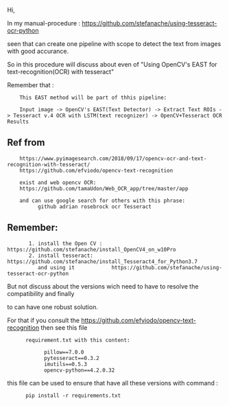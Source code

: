 Hi,

In my manual-procedure : https://github.com/stefanache/using-tesseract-ocr-python

seen that can create one pipeline with scope to detect the text from images with good accurance.

So in this procedure will discuss about even of "Using OpenCV's EAST for text-recognition(OCR) with tesseract"  

Remember that :

        This EAST method will be part of thhis pipeline:

        Input image -> OpenCV's EAST(Text Detector) -> Extract Text ROIs -> Tesseract v.4 OCR with LSTM(text recognizer) -> OpenCV+Tesseract OCR Results

Ref from 
--------

        https://www.pyimagesearch.com/2018/09/17/opencv-ocr-and-text-recognition-with-tesseract/
        https://github.com/efviodo/opencv-text-recognition
        
        exist and web opencv OCR: 
        https://github.com/tamaUdon/Web_OCR_app/tree/master/app
        
        and can use google search for others with this phrase: 
              github adrian rosebrock ocr Tesseract 
Remember:
---------

           1. install the Open CV :   https://github.com/stefanache/install_OpenCV4_on_w10Pro
           2. install tesseract:      https://github.com/stefanache/install_Tesseract4_for_Python3.7
              and using it            https://github.com/stefanache/using-tesseract-ocr-python
              
But not discuss about the versions wich need to have to resolve the compatibility and finally 

to can have one robust solution. 

For that if you consult the  https://github.com/efviodo/opencv-text-recognition then see this file 

          requirement.txt with this content:
          
                pillow==7.0.0
                pytesseract==0.3.2
                imutils==0.5.3
                opencv-python==4.2.0.32
                
this file can be used to ensure that have all these versions with command :

          pip install -r requirements.txt
          
